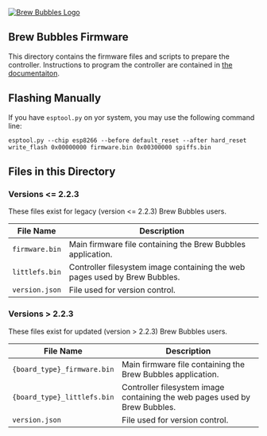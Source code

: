[![Brew Bubbles Logo](https://www.brewbubbles.com/wp-content/uploads/2019/08/BB-full-logo.png "Brew Bubbles")](http://www.brewbubbles.com/)

## Brew Bubbles Firmware

This directory contains the firmware files and scripts to prepare the controller. Instructions to program the controller are contained in [the documentaiton](https://docs.brewbubbles.com).

## Flashing Manually

If you have ``esptool.py`` on yor system, you may use the following command line:

```
esptool.py --chip esp8266 --before default_reset --after hard_reset write_flash 0x00000000 firmware.bin 0x00300000 spiffs.bin
```

## Files in this Directory

### Versions <= 2.2.3

These files exist for legacy (version <= 2.2.3) Brew Bubbles users.

**File Name**|**Description**
-----|-----
`firmware.bin`| Main firmware file containing the Brew Bubbles application.
`littlefs.bin`| Controller filesystem image containing the web pages used by Brew Bubbles.
`version.json` | File used for version control.

### Versions > 2.2.3

These files exist for updated (version > 2.2.3) Brew Bubbles users.

**File Name**|**Description**
-----|-----
`{board_type}_firmware.bin`| Main firmware file containing the Brew Bubbles application.
`{board_type}_littlefs.bin`| Controller filesystem image containing the web pages used by Brew Bubbles.
`version.json` | File used for version control.

